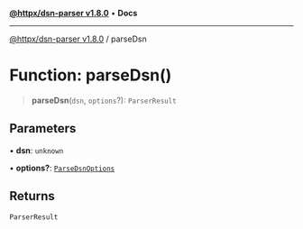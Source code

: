 [**@httpx/dsn-parser v1.8.0**](../README.md) • **Docs**

***

[@httpx/dsn-parser v1.8.0](../README.md) / parseDsn

# Function: parseDsn()

> **parseDsn**(`dsn`, `options`?): `ParserResult`

## Parameters

• **dsn**: `unknown`

• **options?**: [`ParseDsnOptions`](../type-aliases/ParseDsnOptions.md)

## Returns

`ParserResult`
